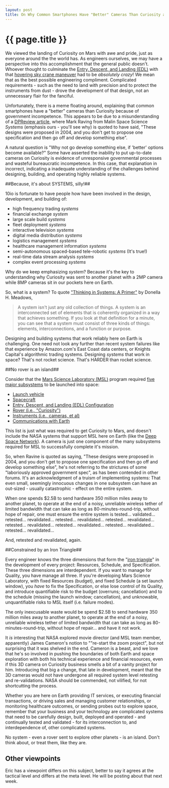```yaml
---
layout: post
title: On Why Common Smartphones Have "Better" Cameras Than Curiosity and the Design and Engineering of Systems
---
```


{{ page.title }}
================

We viewed the landing of Curiosity on Mars with awe and pride, just as
everyone around the the world has. As engineers ourselves, we may have
a perspective into this accomplishment that the general public
doesn't. Whoever thought to culminate the
[Entry, Descent, and Landing (EDL)](http://mars.jpl.nasa.gov/msl/mission/timeline/edl/)
with that [hovering sky crane maneuver](http://youtu.be/_KLxmGLZQSY)
had to be *absolutely crazy*! We mean that as the best possible
engineering compliment. Complicated requirements - such as the need to
land with precision and to protect the instruments from dust - drove
the development of that design, not an unnecessary flair for the
fanciful.

Unfortunately, there is a meme floating around, explaining that common
smartphones have a "better" cameras than Curiosity because of
government incompetence. This appears to be due to a misunderstanding
of a
[DPReview article](http://www.dpreview.com/news/2012/08/08/Curiosity-interview-with-Malin-Space-Science-Systems-Mike-Ravine),
where Mark Raving from Malin Space Science *Systems* (emphasis ours -
you'll see why) is quoted to have said, "These designs were proposed
in 2004, and you don't get to propose one specification and then go
off and develop something else".

A natural question is "Why not go develop something else, if 'better'
options become available?" Some have asserted the inability to put
up-to-date cameras on Curiosity is evidence of unresponsive
governmental processes and wasteful bureaucratic incompetence. In this
case, that explanation in incorrect, indicating a inadequate
understanding of the challenges behind designing, building, and
operating highly reliable systems.

##Because, it's about SYSTEMS, silly!##

10io is fortunate to have people how have been involved in the design,
development, and building of:

- high frequency trading *systems*
- financial exchange *system*
- large scale build *systems*
- fleet deployment *systems*
- interactive television *systems*
- digital media distribution *systems*
- logistics management *systems*
- healthcare management information *systems*
- semi-autonomous spaced-based tele-robotic *systems* (It's true!)
- real-time data stream analysis *systems*
- complex event processing *systems*

Why do we keep emphasizing *system*? Because it's the key to
understanding why Curiosity was sent to another planet with a 2MP
camera while 8MP cameras sit in our pockets here on Earth.

So, what is a system? To quote
["Thinking in Systems: A Primer"](http://www.chelseagreen.com/bookstore/item/thinking_in_systems:paperback/)
by Donella H. Meadows,

> A system isn't just any old collection of things. A system is an
> interconnected set of elements that is coherently organized in a way
> that achieves something. If you look at that definition for a
> minute, you can see that a system must consist of three kinds of
> things: elements, interconnections, and a function or purpose.

Designing and building systems that work reliably here on Earth is
challenging. One need not look any further than recent system failures
like that experience by Amazon.com's East Coast data centers, or
Knights Capital's algorithmic trading systems. Designing *systems*
that work in space? That's not rocket science. That's HARDER than
rocket science.

##No rover is an island##

Consider that the
[Mars Science Laboratory (MSL)](http://mars.jpl.nasa.gov/msl/mission/overview/)
program required
[five major subsystems](http://en.wikipedia.org/wiki/Mars_Science_Laboratory)
to be launched into space:

- [Launch vehicle](http://mars.jpl.nasa.gov/msl/mission/launchvehicle/)
- [Spacecraft](http://mars.jpl.nasa.gov/msl/mission/spacecraft/)
- [Entry, Descent, and Landing (EDL) Configuration](http://mars.jpl.nasa.gov/msl/mission/spacecraft/edlconfig/)
- [Rover (i.e., "Curiosity")](http://mars.jpl.nasa.gov/msl/mission/rover/)
- [Instruments (i.e., cameras, et al)](http://mars.jpl.nasa.gov/msl/mission/instruments/)
- [Communications with Earth](http://mars.jpl.nasa.gov/msl/mission/communicationwithearth/)

This list is just what was required to get Curiosity to Mars, and
doesn't include the NASA systems that support MSL here on Earth (like
the [Deep Space Network](http://deepspace.jpl.nasa.gov/dsn/)). A
camera is just one component of the many subsystems required for MSL
to successfully complete it's mission.

So, when Ravine is quoted as saying, "These designs were proposed in
2004, and you don't get to propose one specification and then go off
and develop something else", he's not referring to the strictures of
some "laboriously approved government spec", as has been contended in
other forums. It's an acknowledgment of a truism of implementing
systems: That even small, seemingly innocuous changes in one subsystem
can have an out-sized - usually catastrophic - effect on the entire
system.

When one spends $2.5B to send hardware 350 million miles away to
another planet, to operate at the end of a noisy, unreliable wireless
tether of limited bandwidth that can take as long as
80-minutes-round-trip, without hope of repair, one must ensure the
entire system is
tested... validated... retested... revalidated... retested... revalidated... retested... revalidated... retested... revalidated... retested... revalidated... retested... revalidated... retested... revalidated...

And, retested and revalidated, again.

##Constrained by an Iron Triangle##

Every engineer knows the three dimensions that form the
"[iron triangle](http://en.wikipedia.org/wiki/Project_management_triangle)"
in the development of every project: Resources, Schedule, and
Specification. These three dimensions are interdependent. If you want
to manage for Quality, you have manage all three. If you're developing
Mars Science Laboratory, with fixed Resources (budget), and fixed
Schedule (a set launch window), you *have* to fix the Specification,
or else lose control of its Quality, and introduce quantifiable risk
to the budget (overruns; cancellation) and to the schedule (missing
the launch window; cancellation), and unknowable, unquantifiable risks
to MSL itself (i.e. failure modes).

The only inexcusable waste would be spend $2.5B to send hardware 350
million miles away to another planet, to operate at the end of a
noisy, unreliable wireless tether of limited bandwidth that can take
as long as 80-minutes-round-trip, without hope of repair... and have
it not work.

It *is* interesting that NASA explored movie director (and MSL team
member, apparently) James Cameron's notion to ""re-start the zoom
project", but not surprising that it was shelved in the end. Cameron
is a beast, and we love that he's so involved in pushing the
boundaries of both Earth and space exploration with both his technical
experience and financial resources, even if this 3D camera on
Curiosity business smells a bit of a vanity project for
him. Introducing that big a change, that late in development, meant
that the 3D cameras would not have undergone all required system level
retesting and re-validations. NASA should be commended, not vilified,
for not shortcutting the process.

Whether you are here on Earth providing IT services, or executing
financial transactions, or driving sales and managing customer
relationships, or monitoring healthcare outcomes, or sending probes
out to explore space, remember that your business and your technology
are complicated systems that need to be carefully design, built,
deployed and operated - and continually tested and validated - for its
interconnection to, and interdependence of, other complicated systems.

No system - even a rover sent to explore other planets - is an
island. Don't think about, or treat them, like they are.

## Other viewpoints ##

Eric has a viewpoint differs on this subject, better to say it agrees
at the tactical level and differs at the meta level. He will be
posting about that next week.
